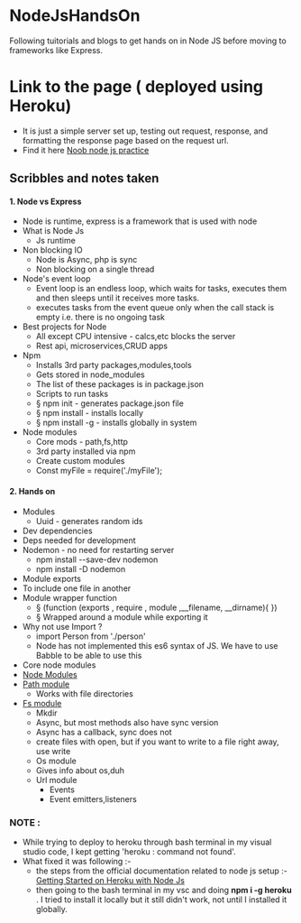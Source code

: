 # NodeJsHandsOn

Following tuitorials and blogs to get hands on in Node JS before moving to frameworks like Express.

# Link to the page ( deployed using Heroku)

- It is just a simple server set up, testing out request, response, and formatting the response page based on the request url.
- Find it here [Noob node js practice](https://hidden-meadow-25170.herokuapp.com)

## Scribbles and notes taken

#### 1. Node vs Express

- Node is runtime, express is a framework that is used with node
- What is Node Js
  - Js runtime
- Non blocking IO
  - Node is Async, php is sync
  - Non blocking on a single thread
- Node's event loop
  - Event loop is an endless loop, which waits for tasks, executes them and then sleeps until it receives more tasks.
  - executes tasks from the event queue only when the call stack is empty i.e. there is no ongoing task
- Best projects for Node
  - All except CPU intensive - calcs,etc blocks the server
  - Rest api, microservices,CRUD apps
- Npm
  - Installs 3rd party packages,modules,tools
  - Gets stored in node_modules
  - The list of these packages is in package.json
  - Scripts to run tasks
  - § npm init - generates package.json file
  - § npm install - installs locally
  - § npm install -g - installs globally in system
- Node modules
  - Core mods - path,fs,http
  - 3rd party installed via npm
  - Create custom modules
  - Const myFile = require('./myFile');

#### 2. Hands on

- Modules
  - Uuid - generates random ids
- Dev dependencies
- Deps needed for development
- Nodemon - no need for restarting server
  - npm install --save-dev nodemon
  - npm install -D nodemon
- Module exports
- To include one file in another
- Module wrapper function
  - § (function (exports , require , module ,\_\_filename, \_\_dirname){
    })
  - § Wrapped around a module while exporting it
- Why not use Import ?
  - import Person from './person'
  - Node has not implemented this es6 syntax of JS. We have to use Babble to be able to use this
- Core node modules
- [Node Modules](https://nodejs.org/dist/latest-v16.x/docs/api/)
- [Path module](https://nodejs.org/dist/latest-v16.x/docs/api/path.html)
  - Works with file directories
- [Fs module](https://nodejs.org/dist/latest-v16.x/docs/api/fs.html)
  - Mkdir
  - Async, but most methods also have sync version
  - Async has a callback, sync does not
  - create files with open, but if you want to write to a file right away, use write
  - Os module
  - Gives info about os,duh
  - Url module
    - Events
    - Event emitters,listeners

### NOTE :

- While trying to deploy to heroku through bash terminal in my visual studio code, I kept getting 'heroku : command not found'.
- What fixed it was following :-
  - the steps from the official documentation related to node js setup :- [Getting Started on Heroku with Node Js](https://devcenter.heroku.com/articles/getting-started-with-nodejs?singlepage=true)
  - then going to the bash terminal in my vsc and doing **npm i -g heroku** . I tried to install it locally but it still didn't work, not until I installed it globally.
